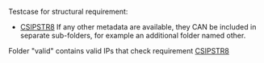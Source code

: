 Testcase for structural requirement:

- [CSIPSTR8](https://dilcisboard.github.io/E-ARK-CSIP/specification/implementation/structure/#CSIPSTR8)
   If any other metadata are available, they CAN be included in separate sub-folders, for example an additional folder named other.

Folder "valid" contains valid IPs that check requirement [CSIPSTR8](https://dilcisboard.github.io/E-ARK-CSIP/specification/implementation/structure/#CSIPSTR8)
